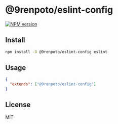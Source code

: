 # @9renpoto/eslint-config

[![NPM version](https://badge.fury.io/js/%409renpoto%2Feslint-config.svg)](https://badge.fury.io/js/%409renpoto%2Feslint-config)

## Install

```sh
npm install -D @9renpoto/eslint-config eslint
```

## Usage

```json
{
  "extends": ["@9renpoto/eslint-config"]
}
```

## License

MIT
